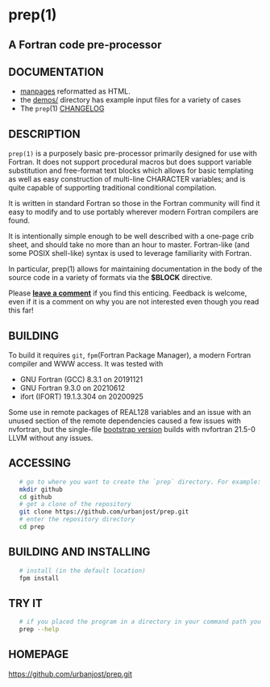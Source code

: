 # prep(1)
## A Fortran code pre-processor

## DOCUMENTATION
 + [manpages](https://urbanjost.github.io/prep/prep.1.html) reformatted as HTML.
 + the [demos/](demos/) directory has example input files for a variety of cases
 + The `prep`(1) [CHANGELOG](CHANGELOG.md)

## DESCRIPTION
`prep(1)` is a purposely basic pre-processor primarily designed for use
with Fortran.  It does not support procedural macros but does support
variable substitution and free-format text blocks which allows for
basic templating as well as easy construction of multi-line CHARACTER
variables; and is quite capable of supporting traditional conditional
compilation.

It is written in standard Fortran so those in the Fortran community
will find it easy to modify and to use portably wherever modern Fortran
compilers are found.

It is intentionally simple enough to be well described with a one-page
crib sheet, and should take no more than an hour to master. Fortran-like
(and some POSIX shell-like) syntax is used to leverage familiarity
with Fortran.

In particular, prep(1) allows for maintaining documentation in the body
of the source code in a variety of formats via the __$BLOCK__ directive.

Please 
[**leave a comment**](https://github.com/urbanjost/prep/wiki/Fortran-pre-processing)
if you find this enticing. Feedback is welcome, even if it is a comment
on why you are not interested even though you read this far!

## BUILDING
To build it requires `git`, `fpm`(Fortran Package Manager), a modern
Fortran compiler and WWW access. It was tested with

   + GNU Fortran (GCC) 8.3.1  on 20191121 
   + GNU Fortran 9.3.0        on 20210612
   + ifort (IFORT) 19.1.3.304 on 20200925

Some use in remote packages of REAL128 variables and an issue
with an unused section of the remote dependencies caused
a few issues with nvfortran, but the single-file [bootstrap
version](bootstrap/prep_20210617.f90) builds with nvfortran 21.5-0 LLVM
without any issues.

## ACCESSING
```bash
   # go to where you want to create the `prep` directory. For example:
   mkdir github
   cd github
   # get a clone of the repository
   git clone https://github.com/urbanjost/prep.git
   # enter the repository directory
   cd prep
```
## BUILDING AND INSTALLING
```bash
   # install (in the default location)
   fpm install 
```
## TRY IT
```bash
   # if you placed the program in a directory in your command path you are ready to go!
   prep --help
```

## HOMEPAGE
https://github.com/urbanjost/prep.git

<!--
https://github.com/fortran-lang/fpm/issues/78
-->

